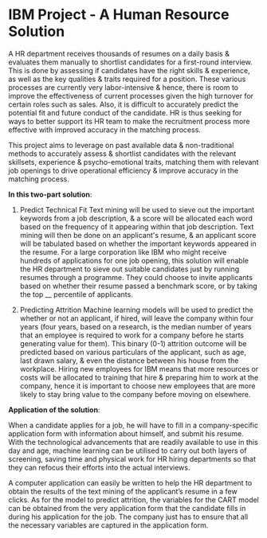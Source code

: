 # IBM Project - A Human Resource Solution

A HR department receives thousands of resumes on a daily basis & evaluates them manually to shortlist candidates for a first-round interview. This is done by assessing if candidates have the right skills & experience, as well as the key qualities & traits required for a position. These various processes are currently very labor-intensive & hence, there is room to improve the effectiveness of current processes given the high turnover for certain roles such as sales. Also, it is difficult to accurately predict the potential fit and future conduct of the candidate. HR is thus seeking for ways to better support its HR team to make the recruitment process more effective with improved accuracy in the matching process.

This project aims to leverage on past available data & non-traditional methods to accurately assess & shortlist candidates with the relevant skillsets, experience & psycho-emotional traits, matching them with relevant job openings to drive operational efficiency & improve accuracy in the matching process.

**In this two-part solution**:

1. Predict Technical Fit
Text mining will be used to sieve out the important keywords from a job description, & a score will be allocated each word based on the frequency of it appearing within that job description. Text mining will then be done on an applicant's resume, & an applicant score will be tabulated based on whether the important keywords appeared in the resume. For a large corporation like IBM who might receive hundreds of applications for one job opening, this solution will enable the HR department to sieve out suitable candidates just by running resumes through a programme. They could choose to invite applicants based on whether their resume passed a benchmark score, or by taking the top __ percentile of applicants.

2. Predicting Attrition
Machine learning models will be used to predict the whether or not an applicant, if hired, will leave the company within four years (four years, based on a research, is the median number of years that an employee is required to work for a company before he starts generating value for them). This binary (0-1) attrition outcome will be predicted based on various particulars of the applicant, such as age, last drawn salary, & even the distance between his house from the workplace. Hiring new employees for IBM means that more resources or costs will be allocated to training that hire & preparing him to work at the company, hence it is important to choose new employees that are more likely to stay bring value to the company before moving on elsewhere.

**Application of the solution**:

When a candidate applies for a job, he will have to fill in a company-specific application form with information about himself, and submit his resume. With the technological advancements that are readily available to use in this day and age, machine learning can be utilised to carry out both layers of screening, saving time and physical work for HR hiring departments so that they can refocus their efforts into the actual interviews.

A computer application can easily be written to help the HR department to obtain the results of the text mining of the applicant’s resume in a few clicks. As for the model to predict attrition, the variables for the CART model can be obtained from the very application form that the candidate fills in during his application for the job. The company just has to ensure that all the necessary variables are captured in the application form.
